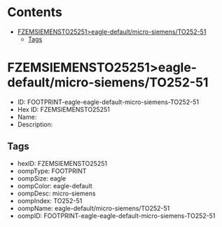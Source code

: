 



Contents
========

* [FZEMSIEMENSTO25251>eagle-default/micro-siemens/TO252-51](#fzemsiemensto25251eagle-defaultmicro-siemensto252-51)
	* [Tags](#tags)

# FZEMSIEMENSTO25251>eagle-default/micro-siemens/TO252-51

- ID: FOOTPRINT-eagle-eagle-default-micro-siemens-TO252-51
- Hex ID: FZEMSIEMENSTO25251
- Name: 
- Description: 

## Tags

- hexID: FZEMSIEMENSTO25251
- oompType: FOOTPRINT
- oompSize: eagle
- oompColor: eagle-default
- oompDesc: micro-siemens
- oompIndex: TO252-51
- oompName: eagle-default/micro-siemens/TO252-51
- oompID: FOOTPRINT-eagle-eagle-default-micro-siemens-TO252-51

